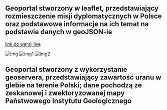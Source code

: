 #

## Geoportal stworzony w leaflet, przedstawiający rozmieszczenie misji dyplomatycznych w Polsce oraz podstawowe informacje na ich temat na podstawie danych w geoJSON-ie

[link do wersji live](https://ambasady.vercel.app/)

![img](https://github.com/affq/oprogramowanie-gis/assets/41866648/4eeab1e8-947b-4bd4-aa9d-1f4d1063435b)
![img1](https://github.com/affq/oprogramowanie-gis/assets/41866648/a528d85d-cb59-4c39-8901-2adae2e5493e)
![img2](https://github.com/affq/oprogramowanie-gis/assets/41866648/a9034c42-1dd2-4f57-972c-fed35d1fcf0e)

## Geoportal stworzony z wykorzystanie geoservera, przedstawiający zawartość uranu w glebie na terenie Polski; dane pochodzą ze zeskanowej i zwektoryzowanej mapy Państwowego Instytutu Geologicznego
